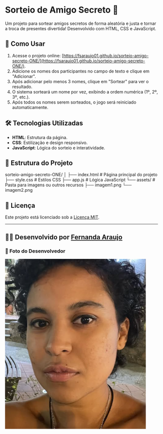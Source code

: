 
# Sorteio de Amigo Secreto 🎁

Um projeto para sortear amigos secretos de forma aleatória e justa e tornar a troca de presentes divertida! Desenvolvido com HTML, CSS e JavaScript.

## 🚀 Como Usar

1. Acesse o projeto online: [https://fsaraujo01.github.io/sorteio-amigo-secreto-ONE/](https://fsaraujo01.github.io/sorteio-amigo-secreto-ONE/).
2. Adicione os nomes dos participantes no campo de texto e clique em "Adicionar".
3. Após adicionar pelo menos 3 nomes, clique em "Sortear" para ver o resultado.
4. O sistema sorteará um nome por vez, exibindo a ordem numérica (1º, 2º, 3º, etc.).
5. Após todos os nomes serem sorteados, o jogo será reiniciado automaticamente.

## 🛠️ Tecnologias Utilizadas

- **HTML**: Estrutura da página.
- **CSS**: Estilização e design responsivo.
- **JavaScript**: Lógica do sorteio e interatividade.
 
 ## 📁 Estrutura do Projeto   

sorteio-amigo-secreto-ONE/
│
├── index.html  # Página principal do projeto
├── style.css   # Estilos CSS
├── app.js      # Lógica JavaScript
└── assets/     # Pasta para imagens ou outros recursos
    ├── imagem1.png
    └── imagem2.png





## 📝 Licença

Este projeto está licenciado sob a [Licença MIT](https://opensource.org/licenses/MIT).  




---
## 👩‍💻 Desenvolvido por [Fernanda Araujo](https://github.com/fsaraujo01)

### 📸 Foto do Desenvolvedor
![Foto do Desenvolvedor](assets/dev-fernanda.png)



